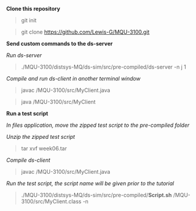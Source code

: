 **Clone this repository**

> git init

> git clone https://github.com/Lewis-G/MQU-3100.git


**Send custom commands to the ds-server**

_Run ds-server_

> ./MQU-3100/distsys-MQ/ds-sim/src/pre-compiled/ds-server -n j 1

_Compile and run ds-client in another terminal window_

> javac /MQU-3100/src/MyClient.java

> java /MQU-3100/src/MyClient


**Run a test script**

_In files application, move the zipped test script to the pre-compiled folder_

_Unzip the zipped test script_

> tar xvf week06.tar

_Compile ds-client_

> javac /MQU-3100/src/MyClient.java

_Run the test script, the script name will be given prior to the tutorial_

> ./MQU-3100/distsys-MQ/ds-sim/src/pre-compiled/**Script.sh** /MQU-3100/src/MyClient.class -n
